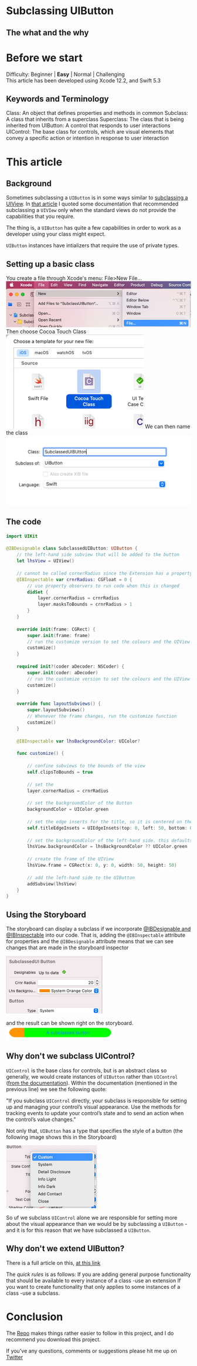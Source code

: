 # Subclassing UIButton
## The what and the why

# Before we start
Difficulty: Beginner | **Easy** | Normal | Challenging<br>
This article has been developed using Xcode 12.2, and Swift 5.3

## Keywords and Terminology
Class: An object that defines properties and methods in common
Subclass: A class that inherits from a superclass
Superclass: The class that is being inherited from
UIButton: A control that responds to user interactions
UIControl: The base class for controls, which are visual elements that convey a specific action or intention in response to user interaction

# This article
## Background
Sometimes subclassing a `UIButton` is in some ways similar to [subclassing a UIView](https://medium.com/@stevenpcurtis.sc/subclassing-a-uiview-d372c67b7f3). In [that article](https://medium.com/@stevenpcurtis.sc/subclassing-a-uiview-d372c67b7f3) I quoted some documentation that recommended subclassing a `UIVIew` only when the standard views do not provide the capabilities that you require.

The thing is, a `UIButton` has quite a few capabilities in order to work as a developer using your class might expect. 

`UIButton` instances have intializers that require the use of private types. 

## Setting up a basic class
You create a file through Xcode's menu: File>New File...
![newfile](Images/newfile.png)
Then choose Cocoa Touch Class
![touchclass](Images/touchclass.png)
We can then name the class
![nameclass](Images/nameclass.png)

## The code

```swift
import UIKit

@IBDesignable class SubclassedUIButton: UIButton {
    // the left-hand side subview that will be added to the button
    let lhsView = UIView()
    
    // cannot be called cornerRadius since the Extension has a property with that name!
    @IBInspectable var crnrRadius: CGFloat = 0 {
        // use property observers to run code when this is changed
        didSet {
            layer.cornerRadius = crnrRadius
            layer.masksToBounds = crnrRadius > 1
        }
    }
    
    override init(frame: CGRect) {
        super.init(frame: frame)
        // run the customize version to set the colours and the UIView
        customize()
    }

    required init?(coder aDecoder: NSCoder) {
        super.init(coder: aDecoder)
        // run the customize version to set the colours and the UIView
        customize()
    }

    override func layoutSubviews() {
        super.layoutSubviews()
        // Whenever the frame changes, run the customize function
        customize()
    }
    
    @IBInspectable var lhsBackgroundColor: UIColor?
    
    func customize() {
        
        // confine subviews to the bounds of the view
        self.clipsToBounds = true
        
        // set the
        layer.cornerRadius = crnrRadius
        
        // set the backgroundColor of the Button
        backgroundColor = UIColor.green
        
        // set the edge inserts for the title, so it is centered on the right-hand side of the UIButton
        self.titleEdgeInsets = UIEdgeInsets(top: 0, left: 50, bottom: 0, right: 0)
        
        // set the backgroundColor of the left-hand side. this defaults to green
        lhsView.backgroundColor = lhsBackgroundColor ?? UIColor.green
        
        // create the frame of the UIView
        lhsView.frame = CGRect(x: 0, y: 0, width: 50, height: 50)
        
        // add the left-hand side to the UIButton
        addSubview(lhsView)
    }
}
```

## Using the Storyboard
The storyboard can display a subclass if we incorporate [@IBDesignable and @IBInspectable](https://medium.com/@stevenpcurtis.sc/using-ibdesignable-and-ibinspectable-in-swift-36d3e6befaa1) into our code. That is, adding the `@IBInspectable` attribute for properties and the `@IBDesignable` attribute means that we can see changes that are made in the storyboard inspector

![inspector](Images/inspector.png)

and the result can be shown right on the storyboard.
![shows](Images/shows.png)

## Why don't we subclass UIControl?
`UIControl` is the base class for controls, but is an abstract class so generally, we would create instances of `UIButton` rather than `UIControl` ([from the documentation](https://developer.apple.com/documentation/uikit/uicontrol)). Within the documentation (mentioned in the previous line) we see the following quote:

"If you subclass `UIControl` directly, your subclass is responsible for setting up and managing your control’s visual appearance. Use the methods for tracking events to update your control’s state and to send an action when the control’s value changes."

Not only that, `UIButton` has a type that specifies the style of a button (the following image shows this in the Storyboard)

![type](Images/type.png)

So uf we subclass `UIControl` alone we are responsible for setting more about the visual appearance than we would be by subclassing a `UIButton` - and it is for this reason that we have subclassed a `UIButton`.

## Why don't we extend UIButton?
There is a full article on this, [at this link](https://github.com/stevencurtis/SwiftCoding/tree/master/SubclassOrExtend)

The *quick rules* is as follows:
If you are adding general purpose functionality that should be available to every instance of a class -use an extension
If you want to create functionality that only applies to some instances of a class -use a subclass.

# Conclusion

The [Repo](https://github.com/stevencurtis/SwiftCoding/tree/master/SubclassUIButton) makes things rather easier to follow in this project, and I do recommend you download this project.

If you've any questions, comments or suggestions please hit me up on [Twitter](https://twitter.com/stevenpcurtis) 
